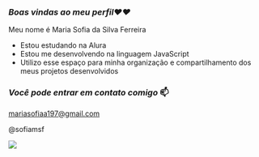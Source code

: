 ### *Boas vindas ao meu perfil❤️❤️*

Meu nome é Maria Sofia da Silva Ferreira

* Estou estudando na Alura
* Estou me desenvolvendo na linguagem JavaScript
* Utilizo esse espaço para minha organização e compartilhamento dos meus projetos desenvolvidos
  
### *Você pode entrar em contato comigo* 📫

mariasofiaa197@gmail.com

@sofiamsf

![](https://ichef.bbci.co.uk/ace/ws/800/cpsprodpb/11D93/production/_121270137_gettyimages-584047706.jpg.webp)
